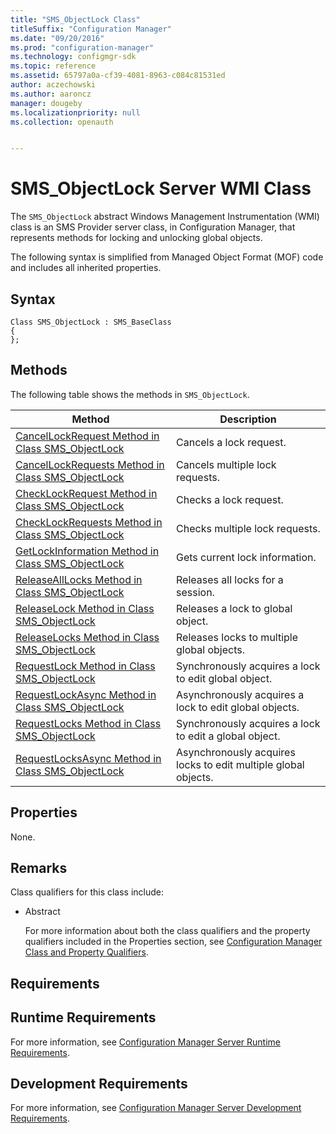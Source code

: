 ```yaml
---
title: "SMS_ObjectLock Class"
titleSuffix: "Configuration Manager"
ms.date: "09/20/2016"
ms.prod: "configuration-manager"
ms.technology: configmgr-sdk
ms.topic: reference
ms.assetid: 65797a0a-cf39-4081-8963-c084c81531ed
author: aczechowski
ms.author: aaroncz
manager: dougeby
ms.localizationpriority: null
ms.collection: openauth


---
```

# SMS_ObjectLock Server WMI Class
The `SMS_ObjectLock` abstract Windows Management Instrumentation (WMI) class is an SMS Provider server class, in Configuration Manager, that represents methods for locking and unlocking global objects.  

 The following syntax is simplified from Managed Object Format (MOF) code and includes all inherited properties.  

## Syntax  

```  
Class SMS_ObjectLock : SMS_BaseClass  
{  
};  
```  

## Methods  
 The following table shows the methods in `SMS_ObjectLock`.  

|Method|Description|  
|------------|-----------------|  
|[CancelLockRequest Method in Class SMS_ObjectLock](../../../develop/reference/misc/cancellockrequest-method-in-class-sms_objectlock.md)|Cancels a lock request.|  
|[CancelLockRequests Method in Class SMS_ObjectLock](../../../develop/reference/misc/cancellockrequests-method-in-class-sms_objectlock.md)|Cancels multiple lock requests.|  
|[CheckLockRequest Method in Class SMS_ObjectLock](../../../develop/reference/misc/checklockrequest-method-in-class-sms_objectlock.md)|Checks a lock request.|  
|[CheckLockRequests Method in Class SMS_ObjectLock](../../../develop/reference/misc/checklockrequests-method-in-class-sms_objectlock.md)|Checks multiple lock requests.|  
|[GetLockInformation Method in Class SMS_ObjectLock](../../../develop/reference/misc/getlockinformation-method-in-class-sms_objectlock.md)|Gets current lock information.|  
|[ReleaseAllLocks Method in Class SMS_ObjectLock](../../../develop/reference/misc/releasealllocks-method-in-class-sms_objectlock.md)|Releases all locks for a session.|  
|[ReleaseLock Method in Class SMS_ObjectLock](../../../develop/reference/misc/releaselock-method-in-class-sms_objectlock.md)|Releases a lock to global object.|  
|[ReleaseLocks Method in Class SMS_ObjectLock](../../../develop/reference/misc/releaselocks-method-in-class-sms_objectlock.md)|Releases locks to multiple global objects.|  
|[RequestLock Method in Class SMS_ObjectLock](../../../develop/reference/misc/requestlock-method-in-class-sms_objectlock.md)|Synchronously acquires a lock to edit global object.|  
|[RequestLockAsync Method in Class SMS_ObjectLock](../../../develop/reference/misc/requestlockasync-method-in-class-sms_objectlock.md)|Asynchronously acquires a lock to edit global objects.|  
|[RequestLocks Method in Class SMS_ObjectLock](../../../develop/reference/misc/requestlocks-method-in-class-sms_objectlock.md)|Synchronously acquires a lock to edit a global object.|  
|[RequestLocksAsync Method in Class SMS_ObjectLock](../../../develop/reference/misc/requestlocksasync-method-in-class-sms_objectlock.md)|Asynchronously acquires locks to edit multiple global objects.|  

## Properties  
 None.  

## Remarks  
 Class qualifiers for this class include:  

- Abstract  

  For more information about both the class qualifiers and the property qualifiers included in the Properties section, see [Configuration Manager Class and Property Qualifiers](../../../develop/reference/misc/class-and-property-qualifiers.md).  

## Requirements  

## Runtime Requirements  
 For more information, see [Configuration Manager Server Runtime Requirements](../../../develop/core/reqs/server-runtime-requirements.md).  

## Development Requirements  
 For more information, see [Configuration Manager Server Development Requirements](../../../develop/core/reqs/server-development-requirements.md).
